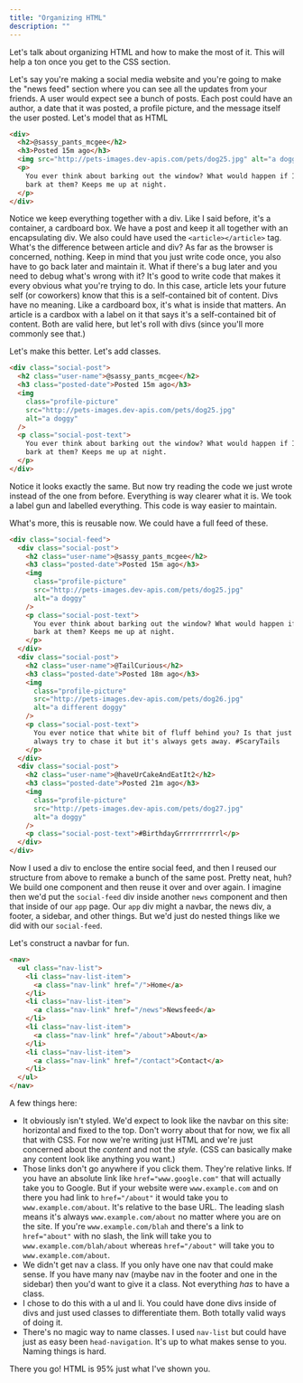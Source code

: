 ```yaml
---
title: "Organizing HTML"
description: ""
---
```


Let's talk about organizing HTML and how to make the most of it. This will help a ton once you get to the CSS section.

Let's say you're making a social media website and you're going to make the "news feed" section where you can see all the updates from your friends. A user would expect see a bunch of posts. Each post could have an author, a date that it was posted, a profile picture, and the message itself the user posted. Let's model that as HTML

```html
<div>
  <h2>@sassy_pants_mcgee</h2>
  <h3>Posted 15m ago</h3>
  <img src="http://pets-images.dev-apis.com/pets/dog25.jpg" alt="a doggy" />
  <p>
    You ever think about barking out the window? What would happen if I didn't
    bark at them? Keeps me up at night.
  </p>
</div>
```

Notice we keep everything together with a div. Like I said before, it's a container, a cardboard box. We have a post and keep it all together with an encapsulating div. We also could have used the `<article></article>` tag. What's the difference between article and div? As far as the browser is concerned, nothing. Keep in mind that you just write code once, you also have to go back later and maintain it. What if there's a bug later and you need to debug what's wrong with it? It's good to write code that makes it every obvious what you're trying to do. In this case, article lets your future self (or coworkers) know that this is a self-contained bit of content. Divs have no meaning. Like a cardboard box, it's what is inside that matters. An article is a cardbox with a label on it that says it's a self-contained bit of content. Both are valid here, but let's roll with divs (since you'll more commonly see that.)

Let's make this better. Let's add classes.

```html
<div class="social-post">
  <h2 class="user-name">@sassy_pants_mcgee</h2>
  <h3 class="posted-date">Posted 15m ago</h3>
  <img
    class="profile-picture"
    src="http://pets-images.dev-apis.com/pets/dog25.jpg"
    alt="a doggy"
  />
  <p class="social-post-text">
    You ever think about barking out the window? What would happen if I didn't
    bark at them? Keeps me up at night.
  </p>
</div>
```

Notice it looks exactly the same. But now try reading the code we just wrote instead of the one from before. Everything is way clearer what it is. We took a label gun and labelled everything. This code is way easier to maintain.

What's more, this is reusable now. We could have a full feed of these.

```html
<div class="social-feed">
  <div class="social-post">
    <h2 class="user-name">@sassy_pants_mcgee</h2>
    <h3 class="posted-date">Posted 15m ago</h3>
    <img
      class="profile-picture"
      src="http://pets-images.dev-apis.com/pets/dog25.jpg"
      alt="a doggy"
    />
    <p class="social-post-text">
      You ever think about barking out the window? What would happen if I didn't
      bark at them? Keeps me up at night.
    </p>
  </div>
  <div class="social-post">
    <h2 class="user-name">@TailCurious</h2>
    <h3 class="posted-date">Posted 18m ago</h3>
    <img
      class="profile-picture"
      src="http://pets-images.dev-apis.com/pets/dog26.jpg"
      alt="a different doggy"
    />
    <p class="social-post-text">
      You ever notice that white bit of fluff behind you? Is that just me? I
      always try to chase it but it's always gets away. #ScaryTails
    </p>
  </div>
  <div class="social-post">
    <h2 class="user-name">@haveUrCakeAndEatIt2</h2>
    <h3 class="posted-date">Posted 21m ago</h3>
    <img
      class="profile-picture"
      src="http://pets-images.dev-apis.com/pets/dog27.jpg"
      alt="a doggy"
    />
    <p class="social-post-text">#BirthdayGrrrrrrrrrrl</p>
  </div>
</div>
```

Now I used a div to enclose the entire social feed, and then I reused our structure from above to remake a bunch of the same post. Pretty neat, huh? We build one component and then reuse it over and over again. I imagine then we'd put the `social-feed` div inside another `news` component and then that inside of our `app` page. Our `app` div might a navbar, the news div, a footer, a sidebar, and other things. But we'd just do nested things like we did with our `social-feed`.

Let's construct a navbar for fun.

```html
<nav>
  <ul class="nav-list">
    <li class="nav-list-item">
      <a class="nav-link" href="/">Home</a>
    </li>
    <li class="nav-list-item">
      <a class="nav-link" href="/news">Newsfeed</a>
    </li>
    <li class="nav-list-item">
      <a class="nav-link" href="/about">About</a>
    </li>
    <li class="nav-list-item">
      <a class="nav-link" href="/contact">Contact</a>
    </li>
  </ul>
</nav>
```

A few things here:

- It obviously isn't styled. We'd expect to look like the navbar on this site: horizontal and fixed to the top. Don't worry about that for now, we fix all that with CSS. For now we're writing just HTML and we're just concerned about the _content_ and not the _style_. (CSS can basically make any content look like anything you want.)
- Those links don't go anywhere if you click them. They're relative links. If you have an absolute link like `href="www.google.com"` that will actually take you to Google. But if your website were `www.example.com` and on there you had link to `href="/about"` it would take you to `www.example.com/about`. It's relative to the base URL. The leading slash means it's always `www.example.com/about` no matter where you are on the site. If you're `www.example.com/blah` and there's a link to `href="about"` with no slash, the link will take you to `www.example.com/blah/about` whereas `href="/about"` will take you to `www.example.com/about`.
- We didn't get nav a class. If you only have one nav that could make sense. If you have many nav (maybe nav in the footer and one in the sidebar) then you'd want to give it a class. Not everything _has_ to have a class.
- I chose to do this with a ul and li. You could have done divs inside of divs and just used classes to differentiate them. Both totally valid ways of doing it.
- There's no magic way to name classes. I used `nav-list` but could have just as easy been `head-navigation`. It's up to what makes sense to you. Naming things is hard.

There you go! HTML is 95% just what I've shown you.
